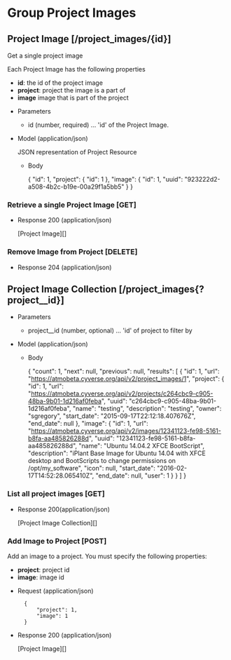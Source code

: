 # Group Project Images

## Project Image [/project_images/{id}]
Get a single project image

Each Project Image has the following properties

- **id**: the id of the project image
- **project**: project the image is a part of
- **image** image that is part of the project

+ Parameters
  + id (number, required) ... 'id' of the Project Image.

+ Model (application/json)

    JSON representation of Project Resource

    + Body
    
        {
            "id": 1,
            "project": {
                "id": 1
            },
            "image": {
                "id": 1,
                "uuid": "923222d2-a508-4b2c-b19e-00a29f1a5bb5"
            }
        }

### Retrieve a single Project Image [GET]

+ Response 200 (application/json)

    [Project Image][]

### Remove Image from Project [DELETE]

  + Response 204 (application/json)

## Project Image Collection [/project_images{?project__id}]

+ Parameters
  + project__id (number, optional) ... 'id' of project to filter by

+ Model (application/json)

    + Body

        {
            "count": 1,
            "next": null,
            "previous": null,
            "results": [
                {
                    "id": 1,
                    "url": "https://atmobeta.cyverse.org/api/v2/project_images/1",
                    "project": {
                        "id": 1,
                        "url": "https://atmobeta.cyverse.org/api/v2/projects/c264cbc9-c905-48ba-9b01-1d216af0feba",
                        "uuid": "c264cbc9-c905-48ba-9b01-1d216af0feba",
                        "name": "testing",
                        "description": "testing",
                        "owner": "sgregory",
                        "start_date": "2015-09-17T22:12:18.407676Z",
                        "end_date": null
                    },
                    "image": {
                        "id": 1,
                        "url": "https://atmobeta.cyverse.org/api/v2/images/12341123-fe98-5161-b8fa-aa485826288d",
                        "uuid": "12341123-fe98-5161-b8fa-aa485826288d",
                        "name": "Ubuntu 14.04.2 XFCE BootScript",
                        "description": "iPlant Base Image for Ubuntu 14.04 with XFCE desktop and BootScripts to change permissions on /opt/my_software",
                        "icon": null,
                        "start_date": "2016-02-17T14:52:28.065410Z",
                        "end_date": null,
                        "user": 1
                    }
                }
            ]
        }

### List all project images [GET]

+ Response 200(application/json)

    [Project Image Collection][]


### Add Image to Project [POST]
Add an image to a project. You must specify the following properties:
- **project**: project id
- **image**: image id

+ Request (application/json)

        {
            "project": 1,
            "image": 1
        }

+ Response 200 (application/json)

    [Project Image][]
